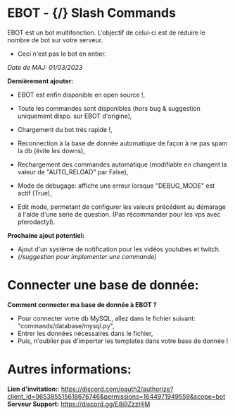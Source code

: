 # EBOT - {/} Slash Commands

EBOT est un bot multifonction. L'objectif de celui-ci est de réduire le nombre de bot sur votre serveur.
- Ceci n'est pas le bot en entier.

*Date de MAJ: 01/03/2023*

__Dernièrement ajouter:__
 - EBOT est enfin disponible en open source !,
 - Toute les commandes sont disponibles (hors bug & suggestion uniquement dispo. sur EBOT d'origine),

 - Chargement du bot très rapide !,
 - Reconnection à la base de donnée automatique de façon à ne pas spam la db (évite les downs),
 - Rechargement des commandes automatique (modifiable en changent la valeur de "AUTO_RELOAD" par False),
 - Mode de débugage: affiche une erreur lorsque "DEBUG_MODE" est actif (True),
 - Edit mode, permetant de configurer les valeurs précédent au démarage à l'aide d'une serie de question. (Pas récommander pour les vps avec pterodactyl).

__Prochaine ajout potentiel:__
 - Ajout d'un système de notification pour les vidéos youtubes et twitch.
 - *(/suggestion pour implementer une commande)*

# Connecter une base de donnée:

__Comment connecter ma base de donnée à EBOT ?__
 - Pour connecter votre db MySQL, allez dans le fichier suivant: "commands/database/mysql.py",
 - Entrer les données nécessaires dans le fichier,
 - Puis, n'oublier pas d'importer les templates dans votre base de donnée !

# Autres informations:

__Lien d'invitation:__: https://discord.com/oauth2/authorize?client_id=965385515618676746&permissions=1644971949559&scope=bot
__Serveur Support:__ https://discord.gg/E8j9ZzzHjM
